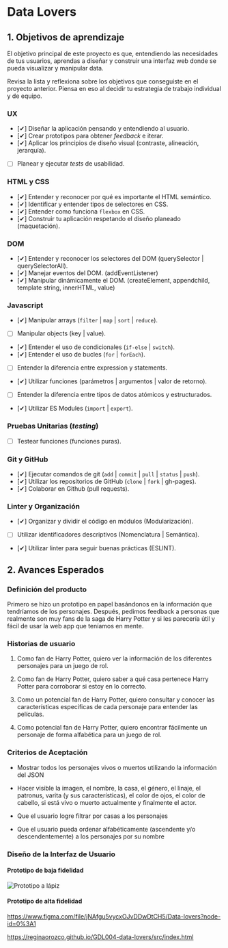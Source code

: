 # Data Lovers

## 1. Objetivos de aprendizaje

El objetivo principal de este proyecto es que, entendiendo las necesidades de
tus usuarios, aprendas a diseñar y construir una interfaz web donde se pueda
visualizar y manipular data.

Revisa la lista y reflexiona sobre los objetivos que conseguiste en el
proyecto anterior. Piensa en eso al decidir tu estrategia de trabajo individual
y de equipo.

### UX

- [✔] Diseñar la aplicación pensando y entendiendo al usuario.
- [✔] Crear prototipos para obtener _feedback_ e iterar.
- [✔] Aplicar los principios de diseño visual (contraste, alineación, jerarquía).
- [ ] Planear y ejecutar _tests_ de usabilidad.

### HTML y CSS

- [✔] Entender y reconocer por qué es importante el HTML semántico.
- [✔] Identificar y entender tipos de selectores en CSS.
- [✔] Entender como funciona `flexbox` en CSS.
- [✔] Construir tu aplicación respetando el diseño planeado (maquetación).

### DOM

- [✔] Entender y reconocer los selectores del DOM (querySelector | querySelectorAll).
- [✔] Manejar eventos del DOM. (addEventListener)
- [✔] Manipular dinámicamente el DOM. (createElement, appendchild, template string, innerHTML, value)

### Javascript

- [✔] Manipular arrays (`filter` | `map` | `sort` | `reduce`).
- [ ] Manipular objects (key | value).
- [✔] Entender el uso de condicionales (`if-else` | `switch`).
- [✔] Entender el uso de bucles (`for` | `forEach`).
- [ ] Entender la diferencia entre expression y statements.
- [✔] Utilizar funciones (parámetros | argumentos | valor de retorno).
- [ ] Entender la diferencia entre tipos de datos atómicos y estructurados.
- [✔] Utilizar ES Modules (`import` | `export`).

### Pruebas Unitarias (_testing_)
- [ ] Testear funciones (funciones puras).

### Git y GitHub
- [✔] Ejecutar comandos de git (`add` | `commit` | `pull` | `status` | `push`).
- [✔] Utilizar los repositorios de GitHub (`clone` | `fork` | gh-pages).
- [✔] Colaborar en Github (pull requests).

### Linter y Organización
- [✔] Organizar y dividir el código en módulos (Modularización).
- [ ] Utilizar identificadores descriptivos (Nomenclatura | Semántica).
- [✔] Utilizar linter para seguir buenas prácticas (ESLINT).

## 2. Avances Esperados


### Definición del producto

Primero se hizo un prototipo en papel basándonos en la información que tendríamos
 de los personajes. Después, pedimos feedback a personas que realmente son muy
 fans de la saga de Harry Potter y si les parecería útil y fácil de usar la web
 app que teníamos en mente.

### Historias de usuario

1. Como fan de Harry Potter, quiero ver la información de los diferentes personajes
para un juego de rol.

2. Como fan de Harry Potter, quiero saber a qué casa pertenece Harry Potter para
corroborar si estoy en lo correcto.

3. Como un potencial fan de Harry Potter, quiero consultar y conocer las
características específicas de cada personaje para entender las películas.

4. Como potencial fan de Harry Potter, quiero encontrar fácilmente un personaje
de forma alfabética para un juego de rol.

### Criterios de Aceptación

- Mostrar todos los personajes vivos o muertos utilizando la información del
JSON

- Hacer visible la imagen, el nombre, la casa, el género, el linaje, el patronus,
varita (y sus características), el color de ojos, el color de cabello, si está
vivo o muerto actualmente y finalmente el actor.

- Que el usuario logre filtrar por casas a los personajes

- Que el usuario pueda ordenar alfabéticamente (ascendente y/o descendentemente)
a los personajes por su nombre

### Diseño de la Interfaz de Usuario

#### Prototipo de baja fidelidad

![Prototipo a lápiz](https://github.com/reggieraccoon/GDL004-data-lovers/blob/master/photo_2019-11-28_09-36-54.jpg)

#### Prototipo de alta fidelidad

https://www.figma.com/file/jNAfgu5vycxOJvDDwDtCH5/Data-lovers?node-id=0%3A1

https://reginaorozco.github.io/GDL004-data-lovers/src/index.html
